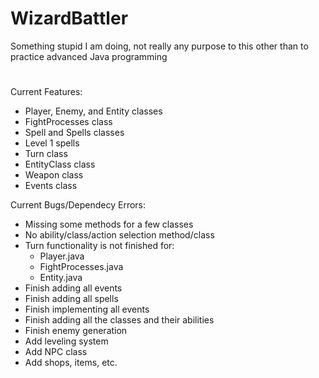 # WizardBattler
Something stupid I am doing, not really any purpose to this other than to practice advanced Java programming

# 
Current Features:
- Player, Enemy, and Entity classes
- FightProcesses class
- Spell and Spells classes
- Level 1 spells
- Turn class
- EntityClass class
- Weapon class
- Events class

Current Bugs/Dependecy Errors:
- Missing some methods for a few classes
- No ability/class/action selection method/class
- Turn functionality is not finished for:
    - Player.java
    - FightProcesses.java
    - Entity.java
- Finish adding all events
- Finish adding all spells
- Finish implementing all events
- Finish adding all the classes and their abilities
- Finish enemy generation
- Add leveling system
- Add NPC class
- Add shops, items, etc.
